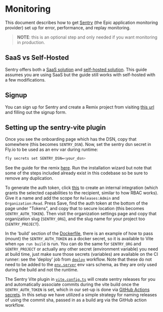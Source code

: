 # Monitoring

This document describes how to get [Sentry](https://sentry.io/) (the Epic
application monitoring provider) set up for error, performance, and replay
monitoring.

> **NOTE**: this is an optional step and only needed if you want monitoring in
> production.

## SaaS vs Self-Hosted

Sentry offers both a [SaaS solution](https://sentry.io/) and
[self-hosted solution](https://develop.sentry.dev/self-hosted/). This guide
assumes you are using SaaS but the guide still works with self-hosted with a few
modifications.

## Signup

You can sign up for Sentry and create a Remix project from visiting
[this url](https://sentry.io/signup/?project_platform=javascript-remix) and
filling out the signup form.

## Setting up the sentry-vite plugin

Once you see the onboarding page which has the DSN, copy that somewhere (this
becomes `SENTRY_DSN`). Now, set the sentry dsn secret in Fly.io to be used as an
env var during runtime:

```sh
fly secrets set SENTRY_DSN=<your_dsn>
```

See the guide for the remix
[here](https://docs.sentry.io/platforms/javascript/guides/remix/). Run the
installation wizard but note that some of the steps included already exist in
this codebase so be sure to remove any duplication.

To generate the auth token, click
[this](https://sentry.io/orgredirect/settings/:orgslug/developer-settings/new-internal/)
to create an internal integration (which grants the selected capabilities to the
recipient, similar to how RBAC works). Give it a name and add the scope for
`Releases:Admin` and `Organization:Read`. Press Save, find the auth token at the bottom of the page
under "Tokens", and copy that to secure location (this becomes
`SENTRY_AUTH_TOKEN`). Then visit the organization settings page and copy that
organization slug (`SENTRY_ORG`), and the slug name for your project too
(`SENTRY_PROJECT`).

In the 'build' section of the [Dockerfile](../other/Dockerfile), there is an
example of how to pass (mount) the `SENTRY_AUTH_TOKEN` as a docker secret, so it
is available to Vite when `npm run build` is run. You can do the same for
`SENTRY_ORG` and `SENTRY_PROJECT` or actually any other secret (environment
variable) you need at build time, just make sure those secrets (variables) are
available on the CI runner: see the 'deploy' job from
[`deploy`](../.github/workflows/deploy.yml) workflow. Note that these do not
need to be added to the [`env.server`](../app/utils/env.server.ts) env vars
schema, as they are only used during the build and not the runtime.

The Sentry Vite plugin in [`vite.config.ts`](../vite.config.ts) will create
sentry releases for you and automatically associate commits during the vite
build once the `SENTRY_AUTH_TOKEN` is set, which in our set-up is done via
[GitHub Actions secrets](https://docs.github.com/en/actions/security-guides/using-secrets-in-github-actions).
In this setup we have utilized a simple strategy for naming releases of using
the commit sha, passed in as a build arg via the GitHub action workflow.
